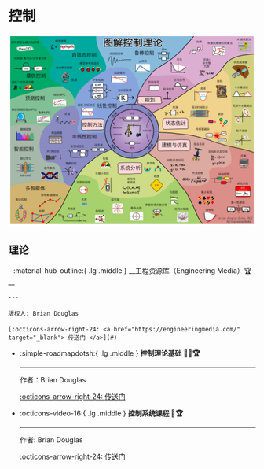 # 控制

![Map of Contorl](map-zh.png)


## 理论

<div class="grid cards" markdown>
-   :material-hub-outline:{ .lg .middle } __工程资源库（Engineering Media）🏆__
  
    ---

    版权人: Brian Douglas

    [:octicons-arrow-right-24: <a href="https://engineeringmedia.com/" target="_blank"> 传送门 </a>](#)

-   :simple-roadmapdotsh:{ .lg .middle } __控制理论基础 🎯✅🏆__

    ---

    作者：Brian Douglas

    [:octicons-arrow-right-24: <a href="https://engineeringmedia.com/books" target="_blank"> 传送门 </a>](#)

-   :octicons-video-16:{ .lg .middle } __控制系统课程 🎯🏆__
  
    ---

    作者: Brian Douglas

    [:octicons-arrow-right-24: <a href="https://engineeringmedia.com/videos" target="_blank"> 传送门 </a>](#)


</div>
